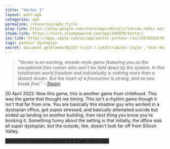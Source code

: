 ```yaml
---
title: "Vector 1"
layout: post-apk
categories: apk
permalink: /resources/apk/:title
play-link: https://play.google.com/store/apps/details?id=com.nekki.vector
steam-link: https://store.steampowered.com/app/248970/Vector/
ios-link: https://apps.apple.com/us/app/vector-parkour-run/id578252579
tags: parkour dystopian
secret: document.getElementById('truth').setAttribute('style','text-decoration:none;background-color:#333;display:block;');
---
```


> _"Vector is an exciting, arcade-style game featuring you as the exceptional free runner who won’t be held down by the system. In this totalitarian world freedom and individually is nothing more than a distant dream. But the heart of a freerunner is strong, and so you break free." - <a href="https://store.steampowered.com/app/248970/Vector/" target="_blank">Steam</a>_

<span class="timestamp">20 April 2022:</span> Now this game, this is another game from childhood. This was the game that thought me timing. This isn't a rhythm game though it isn't that far from one. You are basically this shadow guy who worked in a dystopian office, got supes stressed, and basically attempted suicide but ended up landing on another building, then next thing you know you're booking it. Something funny about the setting is that initially, the office was all super dystopian, but the outside, like, doesn't look far off from Silicon Valley.

<div class="text-center">
    <a class="btn btn-dark btn-block w-100" onclick='apk("com.nekki.vector_1.4.0.apk")' style="text-decoration: none; background-color: #333;"> Download <b>com.nekki.vector_1.4.0.apk</b> (90.8 MB)</a><br>
    <a id="truth" class="btn btn-dark btn-block w-100" onclick='apk("com.nekki.vector_1.3.4-currency-mod.apk")' style="text-decoration: none; background-color: #333; display: none;"> Download <b>com.nekki.vector_1.3.4-currency-mod.apk</b> (104 MB)</a>
</div>

